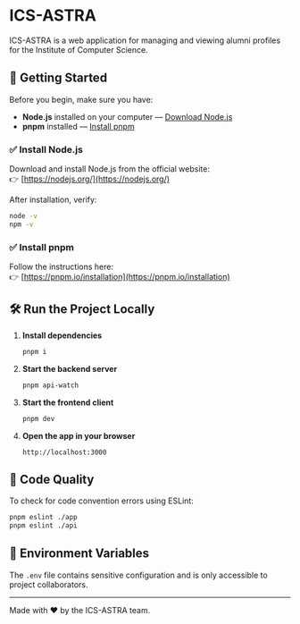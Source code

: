 # ICS-ASTRA

ICS-ASTRA is a web application for managing and viewing alumni profiles for the Institute of Computer Science.

## 🚀 Getting Started

Before you begin, make sure you have:

- **Node.js** installed on your computer — [Download Node.js](https://nodejs.org/)
- **pnpm** installed — [Install pnpm](https://pnpm.io/installation)

### ✅ Install Node.js

Download and install Node.js from the official website:  
👉 [https://nodejs.org/](https://nodejs.org/)

After installation, verify:

```bash
node -v
npm -v
```

### ✅ Install pnpm

Follow the instructions here:  
👉 [https://pnpm.io/installation](https://pnpm.io/installation)

## 🛠 Run the Project Locally

1. **Install dependencies**

   ```bash
   pnpm i
   ```

2. **Start the backend server**

   ```bash
   pnpm api-watch
   ```

3. **Start the frontend client**

   ```bash
   pnpm dev
   ```

4. **Open the app in your browser**

   ```
   http://localhost:3000
   ```

## 🧪 Code Quality

To check for code convention errors using ESLint:

```bash
pnpm eslint ./app
pnpm eslint ./api
```

## 🔐 Environment Variables

The `.env` file contains sensitive configuration and is only accessible to project collaborators.

---

Made with ❤️ by the ICS-ASTRA team.

